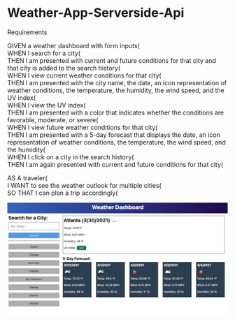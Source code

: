 # Weather-App-Serverside-Api

Requirements

GIVEN a weather dashboard with form inputs(<br>
WHEN I search for a city(<br>
THEN I am presented with current and future conditions for that city and that city is added to the search history(<br>
WHEN I view current weather conditions for that city(<br>
THEN I am presented with the city name, the date, an icon representation of weather conditions, the temperature, the humidity, the wind speed, and the UV index(<br>
WHEN I view the UV index(<br>
THEN I am presented with a color that indicates whether the conditions are favorable, moderate, or severe(<br>
WHEN I view future weather conditions for that city(<br>
THEN I am presented with a 5-day forecast that displays the date, an icon representation of weather conditions, the temperature, the wind speed, and the humidity(<br>
WHEN I click on a city in the search history(<br>
THEN I am again presented with current and future conditions for that city(<br>

AS A traveler(<br>
I WANT to see the weather outlook for multiple cities(<br>
SO THAT I can plan a trip accordingly(<br>

![example finished product](./assets/images/exFinishedProduct.png)